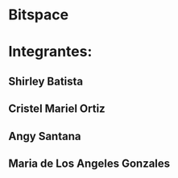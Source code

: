 # Bitspace
# Integrantes:
## Shirley Batista
## Cristel Mariel Ortiz
## Angy Santana
## Maria de Los Angeles Gonzales
